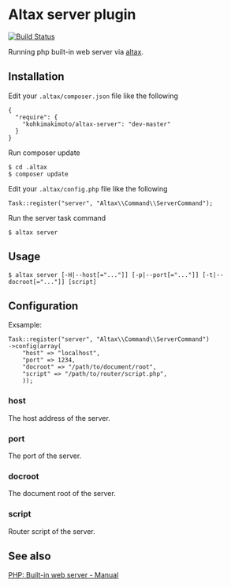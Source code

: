 # Altax server plugin

[![Build Status](https://travis-ci.org/kohkimakimoto/altax-server.png?branch=master)](https://travis-ci.org/kohkimakimoto/altax-server)

Running php built-in web server via [altax](https://github.com/kohkimakimoto/altax).

## Installation

Edit your `.altax/composer.json` file like the following

    {
      "require": {
        "kohkimakimoto/altax-server": "dev-master"
      }
    }

Run composer update 

    $ cd .altax
    $ composer update

Edit your `.altax/config.php` file like the following 

    Task::register("server", "Altax\\Command\\ServerCommand");

Run the server task command

    $ altax server

## Usage

    $ altax server [-H|--host[="..."]] [-p|--port[="..."]] [-t|--docroot[="..."]] [script]

## Configuration

Exsample:

    Task::register("server", "Altax\\Command\\ServerCommand")
    ->config(array(
        "host" => "localhost",
        "port" => 1234,
        "docroot" => "/path/to/document/root",
        "script" => "/path/to/router/script.php",
        ));

### host

The host address of the server.

### port

The port of the server.

### docroot

The document root of the server.

### script

Router script of the server.

## See also

[PHP: Built-in web server - Manual ](http://www.php.net/manual/en/features.commandline.webserver.php)

